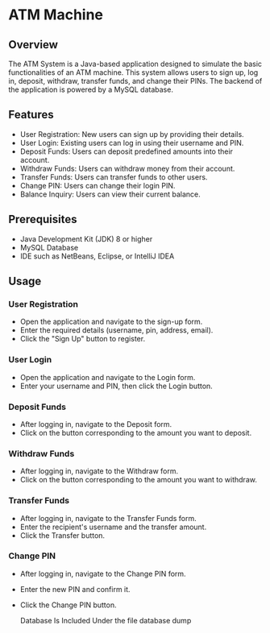 # ATM Machine

## Overview
The ATM System is a Java-based application designed to simulate the basic functionalities of an ATM machine. This system allows users to 
sign up, log in, deposit, withdraw, transfer funds, and change their PINs. The backend of the application is powered by a MySQL database.

## Features
- User Registration: New users can sign up by providing their details.
- User Login: Existing users can log in using their username and PIN.
- Deposit Funds: Users can deposit predefined amounts into their account.
- Withdraw Funds: Users can withdraw money from their account.
- Transfer Funds: Users can transfer funds to other users.
- Change PIN: Users can change their login PIN.
- Balance Inquiry: Users can view their current balance.


## Prerequisites
- Java Development Kit (JDK) 8 or higher
- MySQL Database
- IDE such as NetBeans, Eclipse, or IntelliJ IDEA

## Usage

### User Registration

- Open the application and navigate to the sign-up form.
- Enter the required details (username, pin, address, email).
- Click the "Sign Up" button to register.

### User Login
- Open the application and navigate to the Login form.
- Enter your username and PIN, then click the Login button.

### Deposit Funds
- After logging in, navigate to the Deposit form.
- Click on the button corresponding to the amount you want to deposit.

###  Withdraw Funds
- After logging in, navigate to the Withdraw form.
- Click on the button corresponding to the amount you want to withdraw.

### Transfer Funds
- After logging in, navigate to the Transfer Funds form.
- Enter the recipient's username and the transfer amount.
- Click the Transfer button.

### Change PIN
- After logging in, navigate to the Change PIN form.
- Enter the new PIN and confirm it.
- Click the Change PIN button.

  Database Is Included Under the file database dump
